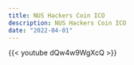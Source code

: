 ```yaml
---
title: NUS Hackers Coin ICO
description: NUS Hackers Coin ICO
date: "2022-04-01"
---
```


{{< youtube dQw4w9WgXcQ >}}